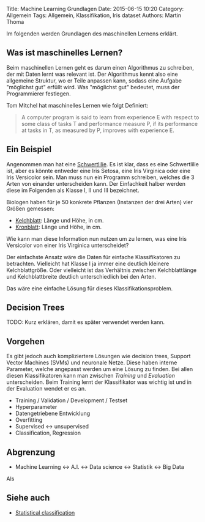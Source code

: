 Title: Machine Learning Grundlagen
Date: 2015-06-15 10:20
Category: Allgemein
Tags: Allgemein, Klassifikation, Iris dataset
Authors: Martin Thoma

Im folgenden werden Grundlagen des maschinellen Lernens erklärt.


## Was ist maschinelles Lernen?

Beim maschinellen Lernen geht es darum einen Algorithmus zu schreiben, der mit
Daten lernt was relevant ist. Der Algorithmus kennt also eine allgemeine
Struktur, wo er Teile anpassen kann, sodass eine Aufgabe "möglichst gut"
erfüllt wird. Was "möglichst gut" bedeutet, muss der Programmierer festlegen.

Tom Mitchel hat maschinelles Lernen wie folgt Definiert:

> A computer program is said to learn from experience E with respect to some
> class of tasks T and performance measure P, if its performance at tasks in T,
> as measured by P, improves with experience E.


## Ein Beispiel

Angenommen man hat eine [Schwertlilie](https://de.wikipedia.org/wiki/Schwertlilien).
Es ist klar, dass es eine Schwertlilie ist, aber es könnte entweder eine
Iris Setosa, eine Iris Virginica oder eine Iris Versicolor sein. Man muss nun
ein Programm schreiben, welches die 3 Arten von einander unterscheiden kann.
Der Einfachkeit halber werden diese im Folgenden als Klasse I, II und III
bezeichnet.

Biologen haben für je 50 konkrete Pflanzen (Instanzen der drei Arten) vier
Größen gemessen:

* [Kelchblatt](https://de.wikipedia.org/wiki/Kelchblatt): Länge und Höhe, in cm.
* [Kronblatt](https://de.wikipedia.org/wiki/Kronblatt): Länge und Höhe, in cm.

Wie kann man diese Information nun nutzen um zu lernen, was eine Iris
Versicolor von einer Iris Virginica unterscheidet?

Der einfachste Ansatz wäre die Daten für einfache Klassifikatoren zu
betrachten. Vielleicht hat Klasse I ja immer eine deutlich kleinere
Kelchblattgröße. Oder vielleicht ist das Verhältnis zwischen Kelchblattlänge
und Kelchblattbreite deutlich unterschiedlich bei den Arten.

Das wäre eine einfache Lösung für dieses Klassifikationsproblem.

<!-- ## Klassifikatoren vergleichen

Natürlich gibt es viele weitere Möglichkeiten das Klassifikationsproblem zu
lösen. Und wir wollen die beste finden. Aber was ist die beste Möglichkeit?
Dafür muss man eine Fehlerfunktion haben.  -->

## Decision Trees

TODO: Kurz erklären, damit es später verwendet werden kann.


## Vorgehen

Es gibt jedoch auch kompliziertere Lösungen wie decision trees, Support Vector
Machines (SVMs) und neuronale Netze. Diese haben interne Parameter, welche
angepasst werden um eine Lösung zu finden. Bei allen diesen Klassifikatoren
kann man zwischen *Training* und *Evaluation* unterscheiden. Beim Training
lernt der Klassifikator was wichtig ist und in der Evaluation wendet er es an.

* Training / Validation / Development / Testset
* Hyperparameter
* Datengetriebene Entwicklung
* Overfitting
* Supervised <-> unsupervised
* Classification, Regression

## Abgrenzung

* Machine Learning <-> A.I. <-> Data science <-> Statistik <-> Big Data

Als 

## Siehe auch

* [Statistical classification](https://en.wikipedia.org/wiki/Statistical_classification)